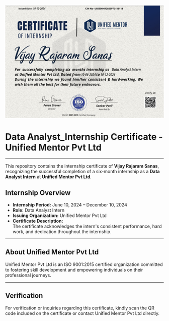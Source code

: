![Internship Certificate](Unified_Internship-Certificate.png)

# Data Analyst_Internship Certificate - Unified Mentor Pvt Ltd
---
This repository contains the internship certificate of **Vijay Rajaram Sanas**, recognizing the successful completion of a six-month internship as a **Data Analyst Intern** at **Unified Mentor Pvt Ltd**.

## Internship Overview

- **Internship Period:** June 10, 2024 – December 10, 2024  
- **Role:** Data Analyst Intern  
- **Issuing Organization:** Unified Mentor Pvt Ltd  
- **Certificate Description:**  
  The certificate acknowledges the intern's consistent performance, hard work, and dedication throughout the internship.

---

## About Unified Mentor Pvt Ltd

Unified Mentor Pvt Ltd is an ISO 9001:2015 certified organization committed to fostering skill development and empowering individuals on their professional journeys.

---

## Verification

For verification or inquiries regarding this certificate, kindly scan the QR code included on the certificate or contact Unified Mentor Pvt Ltd directly.
